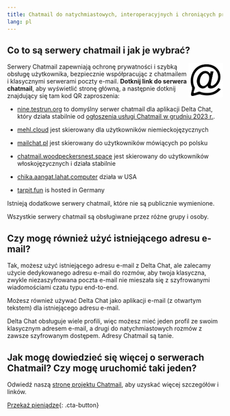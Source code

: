 ```yaml
---
title: Chatmail do natychmiastowych, interoperacyjnych i chroniących prywatność rozmów
lang: pl
---
```



## Co to są serwery chatmail i jak je wybrać?

<img alt="Chatmail logo" src="../assets/logos/chatmail.svg" width="80" style="float:right;" />

Serwery Chatmail zapewniają ochronę prywatności i szybką obsługę użytkownika, bezpiecznie współpracując z chatmailem i klasycznymi serwerami poczty e-mail. **Dotknij link do serwera chatmail**, aby wyświetlić stronę główną, a następnie dotknij znajdujący się tam kod QR zaproszenia:

- [nine.testrun.org](https://nine.testrun.org) to domyślny serwer chatmail dla aplikacji Delta Chat, który działa stabilnie od [ogłoszenia usługi Chatmail w grudniu 2023 r.](https://delta.chat/en/2023-12-13-chatmail).

- [mehl.cloud](https://mehl.cloud) jest skierowany dla użytkowników niemieckojęzycznych

- [mailchat.pl](https://mailchat.pl) jest skierowany do użytkowników mówiących po polsku

- [chatmail.woodpeckersnest.space](https://chatmail.woodpeckersnest.space/) jest skierowany do użytkowników włoskojęzycznych i działa stabilnie

- [chika.aangat.lahat.computer](https://chika.aangat.lahat.computer/)
  działa w USA

- [tarpit.fun](https://tarpit.fun) is hosted in Germany

Istnieją dodatkowe serwery chatmail, które nie są publicznie wymienione.

Wszystkie serwery chatmail są obsługiwane przez różne grupy i osoby.


## Czy mogę również użyć istniejącego adresu e-mail?

Tak, możesz użyć istniejącego adresu e-mail z Delta Chat, ale zalecamy użycie dedykowanego adresu e-mail do rozmów, aby twoja klasyczna, zwykle niezaszyfrowana poczta e-mail nie mieszała się z szyfrowanymi wiadomościami czatu typu end-to-end.

Możesz również używać Delta Chat jako aplikacji e-mail (z otwartym tekstem) dla istniejącego adresu e-mail.

Delta Chat obsługuje wiele profili, więc możesz mieć jeden profil ze swoim klasycznym adresem e-mail, a drugi do natychmiastowych rozmów z zawsze szyfrowanym dostępem. Adresy Chatmail są tanie.

## Jak mogę dowiedzieć się więcej o serwerach Chatmail? Czy mogę uruchomić taki jeden?

Odwiedź naszą [stronę projektu Chatmail](https://chatmail.at), aby uzyskać więcej szczegółów i linków.

[Przekaż pieniądze](donate){: .cta-button}
